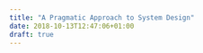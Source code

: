 ```yaml
---
title: "A Pragmatic Approach to System Design"
date: 2018-10-13T12:47:06+01:00
draft: true
---
```


